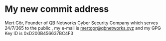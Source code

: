 # My new commit address

Mert Gör, Founder of QB Networks Cyber Security Company which serves 24/7/365 to the public , my e-mail is mertgor@qbnetworks.xyz and my GPG Key ID is 0xD200B456637BC4F3
